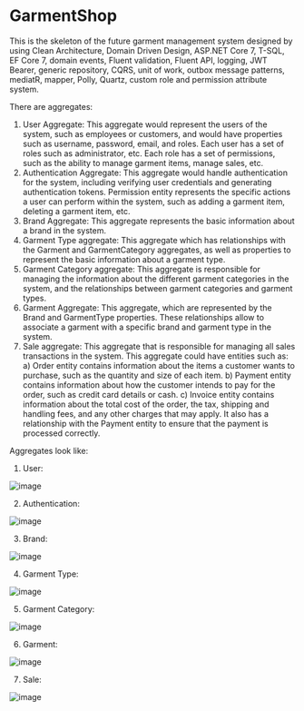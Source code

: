 # GarmentShop
This is the skeleton of the future garment management system designed by using Clean Architecture, Domain Driven Design, ASP.NET Core 7, T-SQL, EF Core 7, domain events, Fluent validation, Fluent API, logging, JWT Bearer, generic repository, CQRS, unit of work, outbox message patterns, mediatR, mapper, Polly, Quartz, custom role and permission attribute system.

There are aggregates:
1) User Aggregate:
This aggregate would represent the users of the system, such as employees or customers, and would have properties such as username, password, email, and roles.
Each user has a set of roles such as administrator, etc. Each role has a set of permissions, such as the ability to manage garment items, manage sales, etc.
2) Authentication Aggregate:
This aggregate would handle authentication for the system, including verifying user credentials and generating authentication tokens.
Permission entity represents the specific actions a user can perform within the system, such as adding a garment item, deleting a garment item, etc.
3) Brand Aggregate:
This aggregate represents the basic information about a brand in the system.
4) Garment Type aggregate:
This aggregate which has relationships with the Garment and GarmentCategory aggregates, as well as properties to represent the basic information about a garment type.
5) Garment Category aggregate: 
This aggregate is responsible for managing the information about the different garment categories in the system, and the relationships between garment categories and garment types.
6) Garment Aggregate:
This aggregate, which are represented by the Brand and GarmentType properties. These relationships allow to associate a garment with a specific brand and garment type in the system.
7) Sale aggregate:
This aggregate that is responsible for managing all sales transactions in the system. This aggregate could have entities such as:
a) Order entity contains information about the items a customer wants to purchase, such as the quantity and size of each item. 
b) Payment entity contains information about how the customer intends to pay for the order, such as credit card details or cash.
c) Invoice entity contains information about the total cost of the order, the tax, shipping and handling fees, and any other charges that may apply. It also has a relationship with the Payment entity to ensure that the payment is processed correctly.

Aggregates look like:
1) User:

![image](https://user-images.githubusercontent.com/97736243/221298872-3bc92633-7493-4470-aa50-424602dea4dc.png)

2) Authentication:

![image](https://user-images.githubusercontent.com/97736243/221299079-03e9809b-2ad0-4d2d-8d05-b63a23d7e76a.png)

3) Brand:

![image](https://user-images.githubusercontent.com/97736243/221299115-bf5054a8-e894-4d60-a3f1-9bf0818d1485.png)

4) Garment Type:

![image](https://user-images.githubusercontent.com/97736243/221299146-65c7e009-ca99-4671-a595-998df361567f.png)

5) Garment Category:

![image](https://user-images.githubusercontent.com/97736243/221299232-bd7f2c75-2942-44ac-b88e-e46b28646bc7.png)

6) Garment:

![image](https://user-images.githubusercontent.com/97736243/221299272-f069f882-f0db-4a83-8a69-1fedabad3fab.png)

7) Sale:

![image](https://user-images.githubusercontent.com/97736243/221299311-823249d4-5268-440b-b3e0-85367df69099.png)
